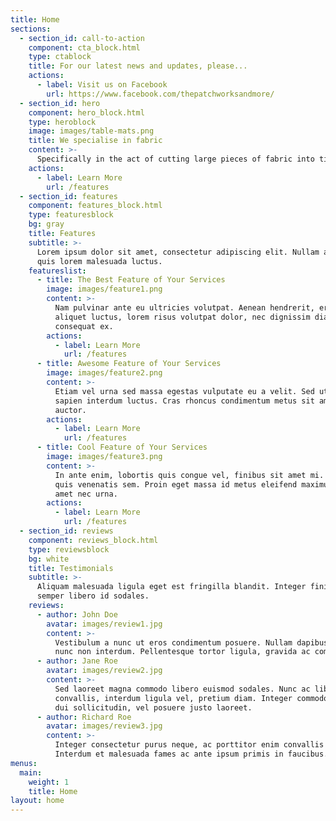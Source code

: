 ```yaml
---
title: Home
sections:
  - section_id: call-to-action
    component: cta_block.html
    type: ctablock
    title: For our latest news and updates, please...
    actions:
      - label: Visit us on Facebook
        url: https://www.facebook.com/thepatchworksandmore/
  - section_id: hero
    component: hero_block.html
    type: heroblock
    image: images/table-mats.png
    title: We specialise in fabric
    content: >-
      Specifically in the act of cutting large pieces of fabric into tiny pieces and sewing them back together again because it's "nice"
    actions:
      - label: Learn More
        url: /features
  - section_id: features
    component: features_block.html
    type: featuresblock
    bg: gray
    title: Features
    subtitle: >-
      Lorem ipsum dolor sit amet, consectetur adipiscing elit. Nullam a metus
      quis lorem malesuada luctus.
    featureslist:
      - title: The Best Feature of Your Services
        image: images/feature1.png
        content: >-
          Nam pulvinar ante eu ultricies volutpat. Aenean hendrerit, eros sed
          aliquet luctus, lorem risus volutpat dolor, nec dignissim diam neque
          consequat ex.
        actions:
          - label: Learn More
            url: /features
      - title: Awesome Feature of Your Services
        image: images/feature2.png
        content: >-
          Etiam vel urna sed massa egestas vulputate eu a velit. Sed ut nisl nec
          sapien interdum luctus. Cras rhoncus condimentum metus sit amet
          auctor.
        actions:
          - label: Learn More
            url: /features
      - title: Cool Feature of Your Services
        image: images/feature3.png
        content: >-
          In ante enim, lobortis quis congue vel, finibus sit amet mi. Aenean
          quis venenatis sem. Proin eget massa id metus eleifend maximus sit
          amet nec urna.
        actions:
          - label: Learn More
            url: /features
  - section_id: reviews
    component: reviews_block.html
    type: reviewsblock
    bg: white
    title: Testimonials
    subtitle: >-
      Aliquam malesuada ligula eget est fringilla blandit. Integer finibus
      semper libero id sodales. 
    reviews:
      - author: John Doe
        avatar: images/review1.jpg
        content: >-
          Vestibulum a nunc ut eros condimentum posuere. Nullam dapibus quis
          nunc non interdum. Pellentesque tortor ligula, gravida ac commodo eu.
      - author: Jane Roe
        avatar: images/review2.jpg
        content: >-
          Sed laoreet magna commodo libero euismod sodales. Nunc ac libero
          convallis, interdum ligula vel, pretium diam. Integer commodo sem at
          dui sollicitudin, vel posuere justo laoreet.
      - author: Richard Roe
        avatar: images/review3.jpg
        content: >-
          Integer consectetur purus neque, ac porttitor enim convallis vitae.
          Interdum et malesuada fames ac ante ipsum primis in faucibus.
menus:
  main:
    weight: 1
    title: Home
layout: home
---
```

